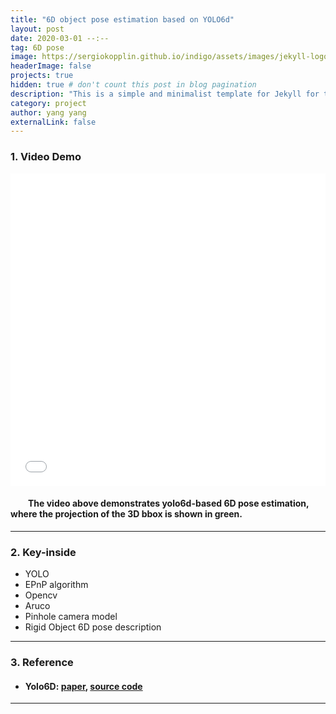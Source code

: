 ```yaml
---
title: "6D object pose estimation based on YOLO6d"
layout: post
date: 2020-03-01 --:--
tag: 6D pose
image: https://sergiokopplin.github.io/indigo/assets/images/jekyll-logo-light-solid.png
headerImage: false
projects: true
hidden: true # don't count this post in blog pagination
description: "This is a simple and minimalist template for Jekyll for those who likes to eat noodles."
category: project
author: yang yang
externalLink: false
---
```


<!-- <p align="center">
<iframe width="560" height="315" src="https://www.youtube.com/embed/SHocQxS0PCc" title="YouTube video player" frameborder="0" allow="accelerometer; autoplay; clipboard-write; encrypted-media; gyroscope; picture-in-picture" allowfullscreen></iframe>
</p> -->
### 1. Video Demo
<iframe src="//player.bilibili.com/player.html?bvid=BV1He4y1x7du&page=1&high_quality=1&danmaku=0" allowfullscreen="allowfullscreen" width="100%" height="500" scrolling="no" frameborder="0" sandbox="allow-top-navigation allow-same-origin allow-forms allow-scripts"></iframe>

#### &emsp;&emsp;The video above demonstrates yolo6d-based 6D pose estimation, where the projection of the 3D bbox is shown in green.
<!-- Example of project - Indigo Minimalist Jekyll Template - [Demo](https://sergiokopplin.github.io/indigo/). This is a simple and minimalist template for Jekyll for those who likes to eat noodles. -->

---

<!-- ![Screenshot](https://raw.githubusercontent.com/sergiokopplin/indigo/gh-pages/assets/screen-shot.png)

--- -->

### 2. Key-inside

- YOLO
- EPnP algorithm
- Opencv
- Aruco
- Pinhole camera model
- Rigid Object 6D pose description

---

### 3. Reference

* #### Yolo6D: [paper](https://openaccess.thecvf.com/content_cvpr_2018/papers/Tekin_Real-Time_Seamless_Single_CVPR_2018_paper.pdf), [source code](https://github.com/microsoft/singleshotpose)

<!-- [Check it out](https://sergiokopplin.github.io/indigo/) here.
If you need some help, just [tell me](https://github.com/sergiokopplin/indigo/issues). -->

---
